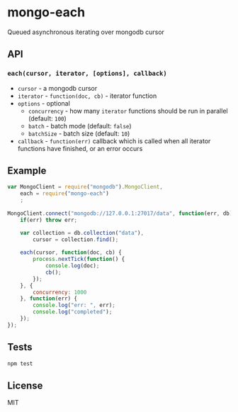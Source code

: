 # mongo-each
Queued asynchronous iterating over mongodb cursor

## API

### `each(cursor, iterator, [options], callback)`
* `cursor` - a mongodb cursor
* `iterator` - `function(doc, cb)` - iterator function
* `options` - optional
	* `concurrency` - how many `iterator` functions should be run in parallel (default: `100`)
	* `batch` - batch mode (default: `false`)
	* `batchSize` - batch size (default: `10`)
* `callback` - `function(err)` callback which is called when all iterator functions have finished, or an error occurs


## Example

```JavaScript
var MongoClient = require("mongodb").MongoClient,
	each = require("mongo-each")
	;
	
MongoClient.connect("mongodb://127.0.0.1:27017/data", function(err, db) {
	if(err) throw err;

	var collection = db.collection("data"),
		cursor = collection.find();
	
	each(cursor, function(doc, cb) {
		process.nextTick(function() {
			console.log(doc);
			cb();
		});
	}, {
		concurrency: 1000
	}, function(err) {
		console.log("err: ", err);
		console.log("completed");
	});	
});
```

## Tests

```sh
npm test
```

## License

MIT
